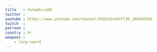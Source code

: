 ```yaml
---
title   : XenophicsKR
twitter : 
youtube : https://www.youtube.com/channel/UCBS2Gv4GtFl36_jN4U5RZhQ
twitch  : 
patreon : 
country : kr
weapons :
    - long-sword
---
```


